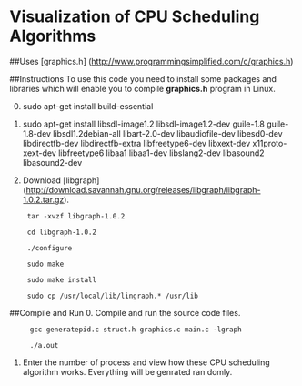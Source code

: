 Visualization of CPU Scheduling Algorithms
======

##Uses
[graphics.h] (http://www.programmingsimplified.com/c/graphics.h)

##Instructions
To use this code you need to install some packages and libraries which will enable you to compile **graphics.h** program in Linux.

0.  sudo apt-get install build-essential

1.  sudo apt-get install libsdl-image1.2 libsdl-image1.2-dev guile-1.8 guile-1.8-dev libsdl1.2debian-all libart-2.0-dev libaudiofile-dev libesd0-dev libdirectfb-dev libdirectfb-extra libfreetype6-dev libxext-dev x11proto-xext-dev libfreetype6 libaa1 libaa1-dev libslang2-dev libasound2 libasound2-dev

2.  Download [libgraph] (http://download.savannah.gnu.org/releases/libgraph/libgraph-1.0.2.tar.gz).

         tar -xvzf libgraph-1.0.2

		 cd libgraph-1.0.2

		 ./configure

		 sudo make

		 sudo make install

		 sudo cp /usr/local/lib/lingraph.* /usr/lib

##Compile and Run
0.  Compile and run the source code files.

		 gcc generatepid.c struct.h graphics.c main.c -lgraph

		 ./a.out

1.  Enter the number of process and view how these CPU scheduling algorithm works. Everything will be genrated ran		       domly.
